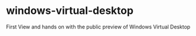 # windows-virtual-desktop
First View and hands on with the public preview of Windows Virtual Desktop 
